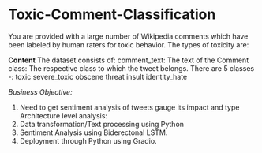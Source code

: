 # Toxic-Comment-Classification
You are provided with a large number of Wikipedia comments which have been labeled by
human raters for toxic behavior. The types of toxicity are:

**Content**
The dataset consists of: comment_text: The text of the Comment
class: The respective class to which the tweet belongs. There are 5 classes -:
toxic
severe_toxic
obscene
threat
insult
identity_hate

*Business Objective:*
1. Need to get sentiment analysis of tweets gauge its impact and type
Architecture level analysis:
1. Data transformation/Text processing using Python
2. Sentiment Analysis using Biderectonal LSTM.
3. Deployment through Python using Gradio.

